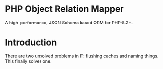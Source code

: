 PHP Object Relation Mapper
==========================

A high-performance, JSON Schema based ORM for PHP-8.2+.

# Introduction

There are two unsolved problems in IT: flushing caches and naming
things.  This finally solves one.
